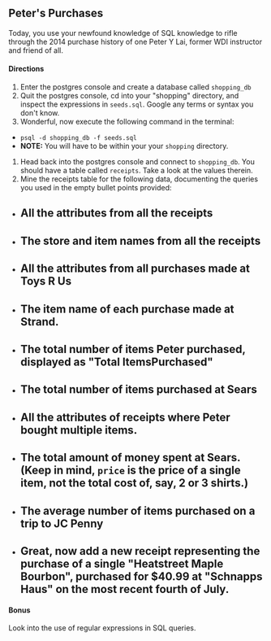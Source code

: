 ## Peter's Purchases

Today, you use your newfound knowledge of SQL knowledge to rifle through the 2014 purchase history of one Peter Y Lai, former WDI instructor and friend of all.

#### Directions

1. Enter the postgres console and create a database called `shopping_db`
1. Quit the postgres console, cd into your "shopping" directory, and inspect the expressions in `seeds.sql`. Google any terms or syntax you don't know.
1. Wonderful, now execute the following command in the terminal:
  - `psql -d shopping_db -f seeds.sql`
  - __NOTE:__ You will have to be within your your `shopping` directory.

1. Head back into the postgres console and connect to `shopping_db`. You should have a table called `receipts`. Take a look at the values therein.
1. Mine the receipts table for the following data, documenting the queries you used in the empty bullet points provided:
  - All the attributes from all the receipts
    -
  - The store and item names from all the receipts
    -
  - All the attributes from all purchases made at Toys R Us
    -
  - The item name of each purchase made at Strand.
    -
  - The total number of items Peter purchased, displayed as "Total ItemsPurchased"
    -
  - The total number of items purchased at Sears
    -
  - All the attributes of receipts where Peter bought multiple items.
    -
  - The total amount of money spent at Sears. (Keep in mind, `price` is the price of a single item, not the total cost of, say, 2 or 3 shirts.)
    -

  - The average number of items purchased on a trip to JC Penny
    -
  - Great, now add a new receipt representing the purchase of a single "Heatstreet Maple Bourbon", purchased for $40.99 at "Schnapps Haus" on the most recent fourth of July.
    -

#### Bonus

Look into the use of regular expressions in SQL queries.
